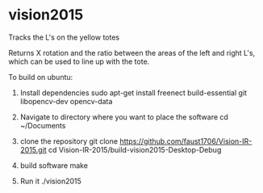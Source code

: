 # vision2015
Tracks the L's on the yellow totes

Returns X rotation and the ratio between the areas of the 
left and right L's, which can be used to line up with the
tote. 

To build on ubuntu:

1) Install dependencies
sudo apt-get install freenect build-essential git libopencv-dev opencv-data

2) Navigate to directory where you want to place the software
cd ~/Documents

3) clone the repository
git clone https://github.com/faust1706/Vision-IR-2015.git
cd Vision-IR-2015/build-vision2015-Desktop-Debug

4) build software
make

5) Run it
./vision2015

